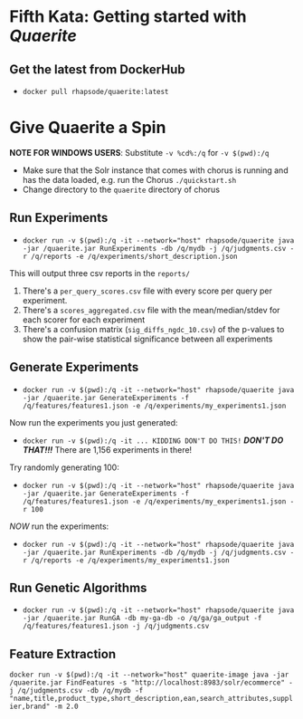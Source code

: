 # Fifth Kata: Getting started with *Quaerite*

## Get the latest from DockerHub

* `docker pull rhapsode/quaerite:latest`

# Give Quaerite a Spin
**NOTE FOR WINDOWS USERS**: Substitute `-v %cd%:/q` for `-v $(pwd):/q`

* Make sure that the Solr instance that comes with chorus is running and has the data loaded, e.g. run the Chorus `./quickstart.sh`
* Change directory to the `quaerite` directory of chorus

## Run Experiments

* `docker run -v $(pwd):/q -it --network="host" rhapsode/quaerite java -jar /quaerite.jar RunExperiments -db /q/mydb -j /q/judgments.csv -r /q/reports -e /q/experiments/short_description.json`

This will output three csv reports in the `reports/`
1. There's a `per_query_scores.csv` file with every score per query per experiment.
2. There's a `scores_aggregated.csv` file with the mean/median/stdev for each scorer for each experiment
3. There's a confusion matrix (`sig_diffs_ngdc_10.csv`) of the p-values to show the pair-wise statistical significance between all experiments

## Generate Experiments
* `docker run -v $(pwd):/q -it --network="host" rhapsode/quaerite java -jar /quaerite.jar GenerateExperiments -f /q/features/features1.json -e /q/experiments/my_experiments1.json`

Now run the experiments you just generated:
* `docker run -v $(pwd):/q -it ... KIDDING DON'T DO THIS!`
***DON'T DO THAT!!!***  There are 1,156 experiments in there!  
  
Try randomly generating 100:
* `docker run -v $(pwd):/q -it --network="host" rhapsode/quaerite java -jar /quaerite.jar GenerateExperiments -f /q/features/features1.json -e /q/experiments/my_experiments1.json -r 100`

*NOW* run the experiments:
* `docker run -v $(pwd):/q -it --network="host" rhapsode/quaerite java -jar /quaerite.jar RunExperiments -db /q/mydb -j /q/judgments.csv -r /q/reports -e /q/experiments/my_experiments1.json`

## Run Genetic Algorithms

* `docker run -v $(pwd):/q -it --network="host" rhapsode/quaerite java -jar /quaerite.jar RunGA -db my-ga-db -o /q/ga/ga_output -f /q/features/features1.json -j /q/judgments.csv`

## Feature Extraction
`docker run -v $(pwd):/q -it --network="host" quaerite-image java -jar /quaerite.jar FindFeatures -s "http://localhost:8983/solr/ecommerce" -j /q/judgments.csv -db /q/mydb -f "name,title,product_type,short_description,ean,search_attributes,supplier,brand" -m 2.0`